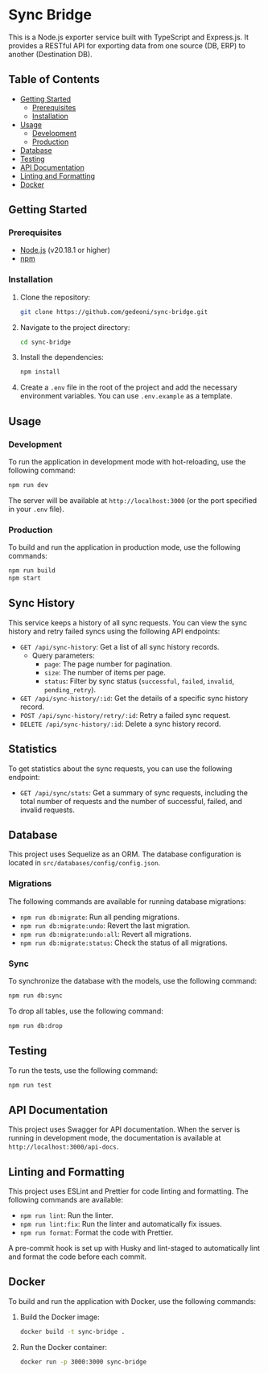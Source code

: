 # Sync Bridge

This is a Node.js exporter service built with TypeScript and Express.js. It provides a RESTful API for exporting data from one source (DB, ERP) to another (Destination DB).

## Table of Contents

- [Getting Started](#getting-started)
  - [Prerequisites](#prerequisites)
  - [Installation](#installation)
- [Usage](#usage)
  - [Development](#development)
  - [Production](#production)
- [Database](#database)
- [Testing](#testing)
- [API Documentation](#api-documentation)
- [Linting and Formatting](#linting-and-formatting)
- [Docker](#docker)

## Getting Started

### Prerequisites

- [Node.js](https://nodejs.org/) (v20.18.1 or higher)
- [npm](https://www.npmjs.com/)

### Installation

1. Clone the repository:
   ```bash
   git clone https://github.com/gedeoni/sync-bridge.git
   ```
2. Navigate to the project directory:
   ```bash
   cd sync-bridge
   ```
3. Install the dependencies:
   ```bash
   npm install
   ```
4. Create a `.env` file in the root of the project and add the necessary environment variables. You can use `.env.example` as a template.

## Usage

### Development

To run the application in development mode with hot-reloading, use the following command:

```bash
npm run dev
```

The server will be available at `http://localhost:3000` (or the port specified in your `.env` file).

### Production

To build and run the application in production mode, use the following commands:

```bash
npm run build
npm start
```

## Sync History

This service keeps a history of all sync requests. You can view the sync history and retry failed syncs using the following API endpoints:

-   `GET /api/sync-history`: Get a list of all sync history records.
    -   Query parameters:
        -   `page`: The page number for pagination.
        -   `size`: The number of items per page.
        -   `status`: Filter by sync status (`successful`, `failed`, `invalid`, `pending_retry`).
-   `GET /api/sync-history/:id`: Get the details of a specific sync history record.
-   `POST /api/sync-history/retry/:id`: Retry a failed sync request.
-   `DELETE /api/sync-history/:id`: Delete a sync history record.

## Statistics

To get statistics about the sync requests, you can use the following endpoint:

-   `GET /api/sync/stats`: Get a summary of sync requests, including the total number of requests and the number of successful, failed, and invalid requests.

## Database

This project uses Sequelize as an ORM. The database configuration is located in `src/databases/config/config.json`.

### Migrations

The following commands are available for running database migrations:

- `npm run db:migrate`: Run all pending migrations.
- `npm run db:migrate:undo`: Revert the last migration.
- `npm run db:migrate:undo:all`: Revert all migrations.
- `npm run db:migrate:status`: Check the status of all migrations.

### Sync

To synchronize the database with the models, use the following command:

```bash
npm run db:sync
```

To drop all tables, use the following command:

```bash
npm run db:drop
```

## Testing

To run the tests, use the following command:

```bash
npm run test
```

## API Documentation

This project uses Swagger for API documentation. When the server is running in development mode, the documentation is available at `http://localhost:3000/api-docs`.

## Linting and Formatting

This project uses ESLint and Prettier for code linting and formatting. The following commands are available:

- `npm run lint`: Run the linter.
- `npm run lint:fix`: Run the linter and automatically fix issues.
- `npm run format`: Format the code with Prettier.

A pre-commit hook is set up with Husky and lint-staged to automatically lint and format the code before each commit.

## Docker

To build and run the application with Docker, use the following commands:

1. Build the Docker image:
   ```bash
   docker build -t sync-bridge .
   ```
2. Run the Docker container:
   ```bash
   docker run -p 3000:3000 sync-bridge
   ```
